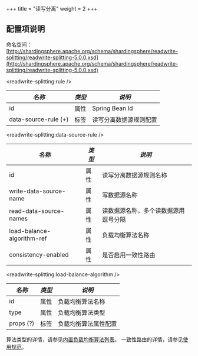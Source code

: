 +++
title = "读写分离"
weight = 2
+++

## 配置项说明

命名空间：[http://shardingsphere.apache.org/schema/shardingsphere/readwrite-splitting/readwrite-splitting-5.0.0.xsd](http://shardingsphere.apache.org/schema/shardingsphere/readwrite-splitting/readwrite-splitting-5.0.0.xsd)

\<readwrite-splitting:rule />

| *名称*                | *类型* | *说明*           |
| -------------------- | ------ | --------------- |
| id                   | 属性   | Spring Bean Id   |
| data-source-rule (+) | 标签   | 读写分离数据源规则配置 |

\<readwrite-splitting:data-source-rule />

| *名称*                     | *类型* | *说明*                          |
| -------------------------- | ----- | ------------------------------- |
| id                         | 属性  | 读写分离数据源规则名称             |
| write-data-source-name     | 属性  | 写数据源名称                      |
| read-data-source-names     | 属性  | 读数据源名称，多个读数据源用逗号分隔 |
| load-balance-algorithm-ref | 属性  | 负载均衡算法名称                   |
| consistency-enabled        | 属性  | 是否启用一致性路由                 |


\<readwrite-splitting:load-balance-algorithm />

| *名称*    | *类型* | *说明*            |
| --------- | ----- | ----------------- |
| id        | 属性  | 负载均衡算法名称    |
| type      | 属性  | 负载均衡算法类型    |
| props (?) | 标签  | 负载均衡算法属性配置 |

算法类型的详情，请参见[内置负载均衡算法列表](/cn/user-manual/shardingsphere-jdbc/configuration/built-in-algorithm/load-balance)。
一致性路由的详情，请参见[使用规范](/cn/features/readwrite-splitting/use-norms)。
